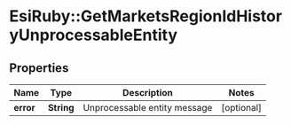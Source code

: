 # EsiRuby::GetMarketsRegionIdHistoryUnprocessableEntity

## Properties
Name | Type | Description | Notes
------------ | ------------- | ------------- | -------------
**error** | **String** | Unprocessable entity message | [optional] 


